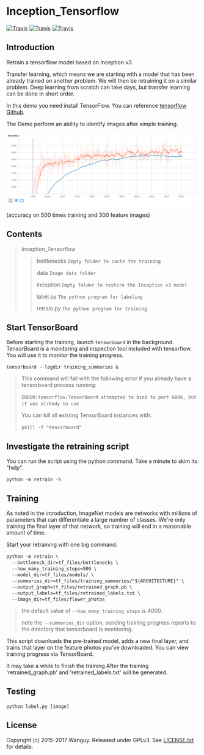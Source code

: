 # Inception_Tensorflow
[![Travis](https://img.shields.io/badge/Language-SC-blue.svg)](https://github.com/Wanguy/Inception_Tensorflow/blob/master/README.sc.md) [![Travis](https://img.shields.io/badge/Python-3.6-brightgreen.svg)]() [![Travis](https://img.shields.io/travis/rust-lang/rust.svg)]()

## Introduction

Retrain a tensorflow model based on Inception v3.

Transfer learning, which means we are starting with a model that has been already trained on another problem. We will then be retraining it on a similar problem. Deep learning from scratch can take days, but transfer learning can be done in short order.

In this demo you need install TensorFlow. You can reference [tensorflow Github](https://github.com/tensorflow/tensorflow).

The Demo perform an ability to identify images after simple training.

![img](https://github.com/Wanguy/Inception_Tensorflow/blob/master/img/Screen%20Shot.png)

(accuracy on 500 times training and 300 feature images)

## Contents

> Inception_Tensorflow
>
> > bottlenecks `Empty folder to cache the training`
> >
> > data `Image data folder`
> >
> > inception `Empty folder to restore the Inception v3 model`
> >
> > label.py `The python program for labeling` 
> >
> > retrain.py `The python program for training`

## Start TensorBoard

Before starting the training, launch `tensorboard` in the background. TensorBoard is a monitoring and inspection tool included with tensorflow. You will use it to monitor the training progress.

```shell
tensorboard --logdir training_summaries &
```

> This command will fail with the following error if you already have a tensorboard process running:
>
> `ERROR:tensorflow:TensorBoard attempted to bind to port 6006, but it was already in use`
>
> You can kill all existing TensorBoard instances with:
>
> `pkill -f "tensorboard"`

## Investigate the retraining script

You can run the script using the python command. Take a minute to skim its "help".

```
python -m retrain -h
```

## Training

As noted in the introduction, ImageNet models are networks with millions of parameters that can differentiate a large number of classes. We're only training the final layer of that network, so training will end in a reasonable amount of time.

Start your retraining with one big command:

```
python -m retrain \
  --bottleneck_dir=tf_files/bottlenecks \
  --how_many_training_steps=500 \
  --model_dir=tf_files/models/ \
  --summaries_dir=tf_files/training_summaries/"${ARCHITECTURE}" \
  --output_graph=tf_files/retrained_graph.pb \
  --output_labels=tf_files/retrained_labels.txt \
  --image_dir=tf_files/flower_photos
```

> the default value of  `--how_many_training_steps` is 4000.
>
> note the `--summaries_dir` option, sending training progress reports to the directory that tensorboard is monitoring.

This script downloads the pre-trained model, adds a new final layer, and trains that layer on the feature photos you've downloaded. You can view training progress via TensorBoard.

It may take a while to finish the training After the training 'retrained_graph.pb' and 'retrained_labels.txt' will be generated.

## Testing

```
python label.py [image]
```

## License

Copyright (c) 2015-2017 Wanguy. Released under GPLv3. See [LICENSE.txt](https://github.com/Wanguy/Inception_Tensorflow/blob/master/LICENSE) for details.